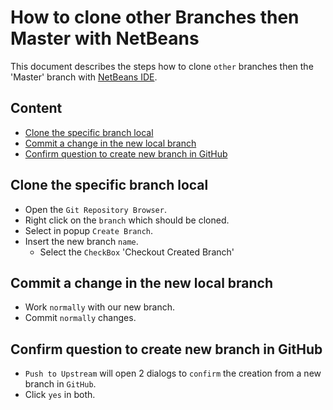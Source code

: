 How to clone other Branches then Master with NetBeans
===

This document describes the steps how to clone `other` branches then the 'Master'
branch with [NetBeans IDE].



Content
---
* [Clone the specific branch local](#CloneSpecificBranchLocal)
* [Commit a change in the new local branch](#CommitChangeInNewLocalBranch)
* [Confirm question to create new branch in GitHub](#ConfirmQuestionNewBranchInGitHub)



Clone the specific branch local<a name="CloneSpecificBranchLocal" />
---
* Open the `Git Repository Browser`.
* Right click on the `branch` which should be cloned.
* Select in popup `Create Branch`.
* Insert the new branch `name`.
    - Select the `CheckBox` 'Checkout Created Branch'



Commit a change in the new local branch<a name="CommitChangeInNewLocalBranch" />
---
* Work `normally` with our new branch.
* Commit `normally` changes.



Confirm question to create new branch in GitHub<a name="ConfirmQuestionNewBranchInGitHub" />
---
* `Push to Upstream` will open 2 dialogs to `confirm` the creation from a new 
  branch in `GitHub`.
* Click `yes` in both.



[//]: # (Links)
[NetBeans IDE]:https://netbeans.org/


